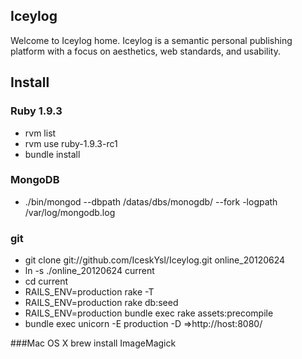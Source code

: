 ## Iceylog
Welcome to Iceylog home.
Iceylog is a semantic personal publishing platform with a focus on aesthetics, web standards, and usability.


## Install

### Ruby 1.9.3

+ rvm list
+ rvm use ruby-1.9.3-rc1
+ bundle  install

### MongoDB
+ ./bin/mongod  --dbpath /datas/dbs/monogdb/   --fork -logpath /var/log/mongodb.log

### git
+ git clone git://github.com/IceskYsl/Iceylog.git online_20120624
+ ln -s ./online_20120624  current
+ cd current
+ RAILS_ENV=production rake -T
+ RAILS_ENV=production rake db:seed
+ RAILS_ENV=production bundle exec rake assets:precompile 
+ bundle exec unicorn  -E production -D
=>http://host:8080/



###Mac OS X
brew install ImageMagick


